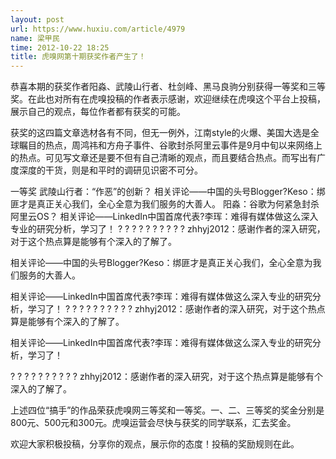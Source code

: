 ```yaml
---
layout: post
url: https://www.huxiu.com/article/4979
name: 梁甲民
time: 2012-10-22 18:25
title: 虎嗅网第十期获奖作者产生了！
---
```

恭喜本期的获奖作者阳淼、武陵山行者、杜剑峰、黑马良驹分别获得一等奖和三等奖。在此也对所有在虎嗅投稿的作者表示感谢，欢迎继续在虎嗅这个平台上投稿，展示自己的观点，每位作者都有获奖的可能。

获奖的这四篇文章选材各有不同，但无一例外，江南style的火爆、美国大选是全球瞩目的热点，周鸿祎和方舟子事件、谷歌封杀阿里云事件是9月中旬以来网络上的热点。可见写文章还是要不但有自己清晰的观点，而且要结合热点。而写出有广度深度的干货，则是和平时的调研见识密不可分。

一等奖 武陵山行者：“作恶”的创新？ 相关评论——中国的头号Blogger?Keso：绑匪才是真正关心我们，全心全意为我们服务的大善人。 阳淼：谷歌为何紧急封杀阿里云OS？ 相关评论——LinkedIn中国首席代表?李珲：难得有媒体做这么深入专业的研究分析，学习了！ ? ? ? ? ? ? ? ? ? ? zhhyj2012：感谢作者的深入研究，对于这个热点算是能够有个深入的了解了。

相关评论——中国的头号Blogger?Keso：绑匪才是真正关心我们，全心全意为我们服务的大善人。

相关评论——LinkedIn中国首席代表?李珲：难得有媒体做这么深入专业的研究分析，学习了！ ? ? ? ? ? ? ? ? ? ? zhhyj2012：感谢作者的深入研究，对于这个热点算是能够有个深入的了解了。

相关评论——LinkedIn中国首席代表?李珲：难得有媒体做这么深入专业的研究分析，学习了！

? ? ? ? ? ? ? ? ? ? zhhyj2012：感谢作者的深入研究，对于这个热点算是能够有个深入的了解了。

上述四位“搞手”的作品荣获虎嗅网三等奖和一等奖。一、二、三等奖的奖金分别是800元、500元和300元。虎嗅运营会尽快与获奖的同学联系，汇去奖金。

欢迎大家积极投稿，分享你的观点，展示你的态度！投稿的奖励规则在此。

